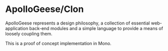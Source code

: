 ApolloGeese/Clon
================

ApolloGeese represents a design philosophy, a collection of essential web-application back-end modules and a simple language to provide a means of loosely coupling them.

This is a proof of concept implementation in Mono.
